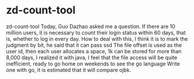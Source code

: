 # zd-count-tool
zd-count-tool
Today, Guo Dazhao asked me a question. If there are 10 million users, it is necessary to count their login status within 60 days, that is, whether to log in every day. How to deal with this, I think it is to mark the judgment by bit, he said that it can pass ssd The file offset is used as the user id, then each user allocates a space, 1k can be stored for more than 8,000 days, I realized it with java, I feel that the file access will be quite inefficient, ready to go home on weekends to see the go language Write one with go, it is estimated that it will compare ojbk.
